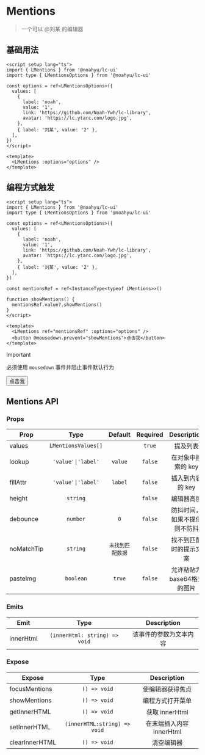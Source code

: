 <script setup>
import { ref } from 'vue'
import { LMentions } from '@noahyu/lc-ui/client'

const options = ref({
  values: [
    {
      label: 'noah',
      value: '1',
      link: 'https://github.com/Noah-Ywh/lc-library',
      avatar: 'https://lc.ytarc.com/logo.jpg',
    },
    { label: '刘某', value: '2' },
  ],
})
const mentionsRef = ref(null)

function showMentions() {
  mentionsRef.value?.showMentions()
}
</script>

# Mentions

> 一个可以 @刘某 的编辑器

## 基础用法

```vue
<script setup lang="ts">
import { LMentions } from '@noahyu/lc-ui'
import type { LMentionsOptions } from '@noahyu/lc-ui'

const options = ref<LMentionsOptions>({
  values: [
    {
      label: 'noah',
      value: '1',
      link: 'https://github.com/Noah-Ywh/lc-library',
      avatar: 'https://lc.ytarc.com/logo.jpg',
    },
    { label: '刘某', value: '2' },
  ],
})
</script>

<template>
  <LMentions :options="options" />
</template>
```

<Preview>
 <LMentions :options="options" />
</Preview>

## 编程方式触发

```vue
<script setup lang="ts">
import { LMentions } from '@noahyu/lc-ui'
import type { LMentionsOptions } from '@noahyu/lc-ui'

const options = ref<LMentionsOptions>({
  values: [
    {
      label: 'noah',
      value: '1',
      link: 'https://github.com/Noah-Ywh/lc-library',
      avatar: 'https://lc.ytarc.com/logo.jpg',
    },
    { label: '刘某', value: '2' },
  ],
})

const mentionsRef = ref<InstanceType<typeof LMentions>>()

function showMentions() {
  mentionsRef.value?.showMentions()
}
</script>

<template>
  <LMentions ref="mentionsRef" :options="options" />
  <button @mousedown.prevent="showMentions">点击我</button>
</template>
```

> [!IMPORTANT]
> 必须使用 `mousedown` 事件并阻止事件默认行为

<Preview>
  <LMentions ref="mentionsRef" :options="options" />
  <button @mousedown.prevent="showMentions">点击我</button>
</Preview>

## Mentions API

### Props

| Prop       |        Type         |     Default      | Required |         Description          |
| ---------- | :-----------------: | :--------------: | :------: | :--------------------------: |
| values     | `LMentionsValues[]` |                  |  `true`  |           提及列表           |
| lookup     | `'value'\|'label'`  |     `value`      | `false`  |      在对象中搜索的 key      |
| fillAttr   | `'value'\|'label'`  |     `label`      | `false`  |       插入到内容的 key       |
| height     |      `string`       |                  | `false`  |          编辑器高度          |
| debounce   |      `number`       |       `0`        | `false`  | 防抖时间，如果不提供则不防抖 |
| noMatchTip |      `string`       | `未找到匹配数据` | `false`  |    找不到匹配时的提示文案    |
| pasteImg   |      `boolean`      |      `true`      | `false`  |  允许粘贴为base64格式的图片  |

### Emits

| Emit      |             Type              |      Description       |
| --------- | :---------------------------: | :--------------------: |
| innerHtml | `(innerHtml: string) => void` | 该事件的参数为文本内容 |

### Expose

| Expose         |             Type             |       Description        |
| -------------- | :--------------------------: | :----------------------: |
| focusMentions  |         `() => void`         |     使编辑器获得焦点     |
| showMentions   |         `() => void`         |     编程方式打开菜单     |
| getInnerHTML   |         `() => void`         |      获取 innerHtml      |
| setInnerHTML   | `(innerHTML:string) => void` | 在末端插入内容 innerHtml |
| clearInnerHTML |         `() => void`         |        清空编辑器        |
